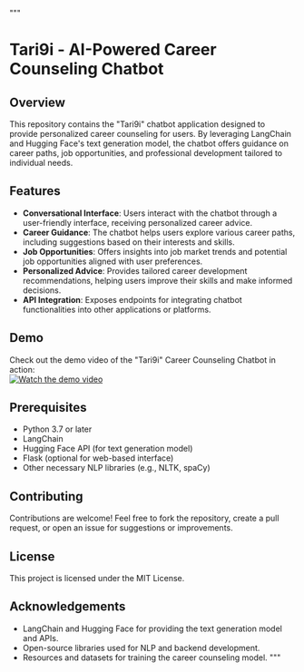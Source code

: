 """
# Tari9i - AI-Powered Career Counseling Chatbot

## Overview

This repository contains the "Tari9i" chatbot application designed to provide personalized career counseling for users. By leveraging LangChain and Hugging Face's text generation model, the chatbot offers guidance on career paths, job opportunities, and professional development tailored to individual needs.

## Features

- **Conversational Interface**: Users interact with the chatbot through a user-friendly interface, receiving personalized career advice.
- **Career Guidance**: The chatbot helps users explore various career paths, including suggestions based on their interests and skills.
- **Job Opportunities**: Offers insights into job market trends and potential job opportunities aligned with user preferences.
- **Personalized Advice**: Provides tailored career development recommendations, helping users improve their skills and make informed decisions.
- **API Integration**: Exposes endpoints for integrating chatbot functionalities into other applications or platforms.

## Demo

Check out the demo video of the "Tari9i" Career Counseling Chatbot in action:  
[![Watch the demo video](https://img.youtube.com/vi/c07q_npy87Q/0.jpg)](https://youtu.be/c07q_npy87Q)

## Prerequisites

- Python 3.7 or later
- LangChain
- Hugging Face API (for text generation model)
- Flask (optional for web-based interface)
- Other necessary NLP libraries (e.g., NLTK, spaCy)

## Contributing

Contributions are welcome! Feel free to fork the repository, create a pull request, or open an issue for suggestions or improvements.

## License

This project is licensed under the MIT License.

## Acknowledgements

- LangChain and Hugging Face for providing the text generation model and APIs.
- Open-source libraries used for NLP and backend development.
- Resources and datasets for training the career counseling model.
"""
